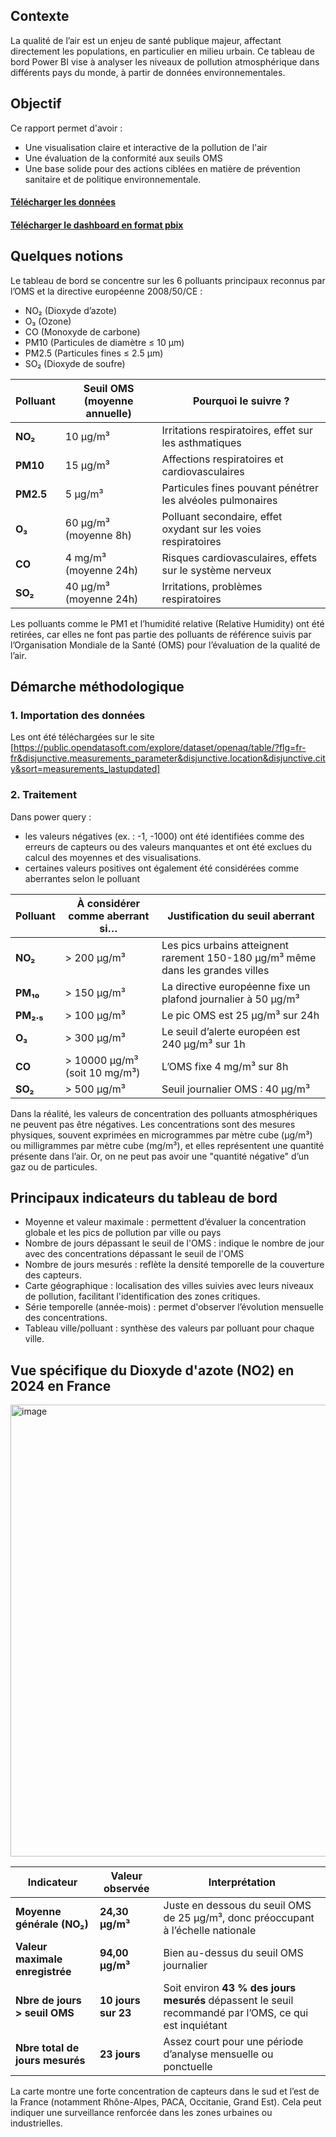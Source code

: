 ## Contexte
La qualité de l’air est un enjeu de santé publique majeur, affectant directement les populations, en particulier en milieu urbain. Ce tableau de bord Power BI vise à analyser les niveaux de pollution atmosphérique dans différents pays du monde, à partir de données environnementales.

## Objectif
Ce rapport permet d'avoir :
- Une visualisation claire et interactive de la pollution de l'air
- Une évaluation de la conformité aux seuils OMS
- Une base solide pour des actions ciblées en matière de prévention sanitaire et de politique environnementale.

#### [Télécharger les données](https://github.com/Hines98/Suivi_des_polluants_air/blob/main/openaq.csv)
#### [Télécharger le dashboard en format pbix](https://github.com/Hines98/Suivi_des_polluants_air_PBI/blob/main/Report_Polluants_de_l'air.pbix)

## Quelques notions
Le tableau de bord se concentre sur les 6 polluants principaux reconnus par l’OMS et la directive européenne 2008/50/CE :
- NO₂ (Dioxyde d’azote)
- O₃ (Ozone)
- CO (Monoxyde de carbone)
- PM10 (Particules de diamètre ≤ 10 µm)
- PM2.5 (Particules fines ≤ 2.5 µm)
- SO₂ (Dioxyde de soufre)
  
| **Polluant** | **Seuil OMS (moyenne annuelle)** | **Pourquoi le suivre ?**                                       |
| ------------ | -------------------------------- | -------------------------------------------------------------- |
| **NO₂**      | 10 µg/m³                         | Irritations respiratoires, effet sur les asthmatiques          |
| **PM10**     | 15 µg/m³                         | Affections respiratoires et cardiovasculaires                  |
| **PM2.5**    | 5 µg/m³                          | Particules fines pouvant pénétrer les alvéoles pulmonaires     |
| **O₃**       | 60 µg/m³ (moyenne 8h)            | Polluant secondaire, effet oxydant sur les voies respiratoires |
| **CO**       | 4 mg/m³ (moyenne 24h)            | Risques cardiovasculaires, effets sur le système nerveux       |
| **SO₂**      | 40 µg/m³ (moyenne 24h)           | Irritations, problèmes respiratoires                           |


Les polluants comme le PM1 et l’humidité relative (Relative Humidity) ont été retirées, car elles ne font pas partie des polluants de référence suivis par l’Organisation Mondiale de la Santé (OMS) pour l’évaluation de la qualité de l’air.

## Démarche méthodologique

### 1. Importation des données
Les ont été téléchargées sur le site [https://public.opendatasoft.com/explore/dataset/openaq/table/?flg=fr-fr&disjunctive.measurements_parameter&disjunctive.location&disjunctive.city&sort=measurements_lastupdated]

### 2. Traitement
Dans power query :
- les valeurs négatives (ex. : -1, -1000) ont été identifiées comme des erreurs de capteurs ou des valeurs manquantes et ont été exclues du calcul des moyennes et des visualisations.
- certaines valeurs positives ont également été considérées comme aberrantes selon le polluant
  
| **Polluant**   | **À considérer comme aberrant si…** | **Justification du seuil aberrant**                                             |
| -------------- | ----------------------------------- | ------------------------------------------------------------------------------- |
| **NO₂**        | > 200 µg/m³                         | Les pics urbains atteignent rarement 150-180 µg/m³ même dans les grandes villes |
| **PM₁₀**       | > 150 µg/m³                         | La directive européenne fixe un plafond journalier à 50 µg/m³                   |               
| **PM₂.₅**      | > 100 µg/m³                         | Le pic OMS est 25 µg/m³ sur 24h                                                 |
| **O₃**         | > 300 µg/m³                         | Le seuil d’alerte européen est 240 µg/m³ sur 1h                                 |
| **CO**         | > 10000 µg/m³ (soit 10 mg/m³)       | L’OMS fixe 4 mg/m³ sur 8h                                                       |
| **SO₂**        | > 500 µg/m³                         | Seuil journalier OMS : 40 µg/m³                                                 |

Dans la réalité, les valeurs de concentration des polluants atmosphériques ne peuvent pas être négatives. Les concentrations sont des mesures physiques, souvent exprimées en microgrammes par mètre cube (µg/m³) ou milligrammes par mètre cube (mg/m³), et elles représentent une quantité présente dans l’air. Or, on ne peut pas avoir une "quantité négative" d’un gaz ou de particules.

## Principaux indicateurs du tableau de bord
- Moyenne et valeur maximale : permettent d’évaluer la concentration globale et les pics de pollution par ville ou pays
- Nombre de jours dépassant le seuil de l'OMS : indique le nombre de jour avec des concentrations dépassant le seuil de l'OMS
- Nombre de jours mesurés : reflète la densité temporelle de la couverture des capteurs.
- Carte géographique : localisation des villes suivies avec leurs niveaux de pollution, facilitant l'identification des zones critiques.
- Série temporelle (année-mois) : permet d'observer l’évolution mensuelle des concentrations.
- Tableau ville/polluant : synthèse des valeurs par polluant pour chaque ville.

## Vue spécifique du Dioxyde d'azote (NO2) en 2024 en France 
<img width="1284" height="723" alt="image" src="https://github.com/user-attachments/assets/04171500-2437-48e3-af7f-b08393921463" />

| Indicateur                      | Valeur observée     | Interprétation                                                                                                     |
| ------------------------------- | ------------------- | ------------------------------------------------------------------------------------------------------------------ |
| **Moyenne générale (NO₂)**      | **24,30 µg/m³**     | Juste en dessous du seuil OMS de 25 µg/m³, donc préoccupant à l’échelle nationale                                  |
| **Valeur maximale enregistrée** | **94,00 µg/m³**     | Bien au-dessus du seuil OMS journalier                                                                             |
| **Nbre de jours > seuil OMS**   | **10 jours sur 23** | Soit environ **43 % des jours mesurés** dépassent le seuil recommandé par l’OMS, ce qui est inquiétant             |
| **Nbre total de jours mesurés** | **23 jours**        | Assez court pour une période d’analyse mensuelle ou ponctuelle                                                     |

La carte montre une forte concentration de capteurs dans le sud et l’est de la France (notamment Rhône-Alpes, PACA, Occitanie, Grand Est). Cela peut indiquer une surveillance renforcée dans les zones urbaines ou industrielles.
